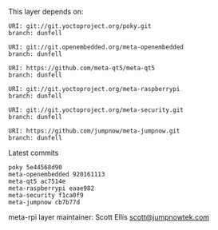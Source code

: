 This layer depends on:

    URI: git://git.yoctoproject.org/poky.git
    branch: dunfell

    URI: git://git.openembedded.org/meta-openembedded
    branch: dunfell

    URI: https://github.com/meta-qt5/meta-qt5
    branch: dunfell

    URI: git://git.yoctoproject.org/meta-raspberrypi
    branch: dunfell

    URI: git://git.yoctoproject.org/meta-security.git
    branch: dunfell

    URI: https://github.com/jumpnow/meta-jumpnow.git
    branch: dunfell

Latest commits

    poky 5e44568d90
    meta-openembedded 920161113
    meta-qt5 ac7514e
    meta-raspberrypi eaae982
    meta-security f1ca0f9
    meta-jumpnow cb7b77d

meta-rpi layer maintainer: Scott Ellis <scott@jumpnowtek.com>
